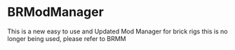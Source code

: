 # BRModManager
This is a new easy to use and Updated Mod Manager for brick rigs
this is no longer being used, please refer to BRMM
